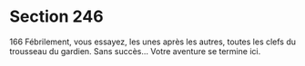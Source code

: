 # Section 246

166
Fébrilement, vous essayez, les unes après les autres, toutes les
clefs du trousseau du gardien. Sans succès... Votre aventure se
termine ici.